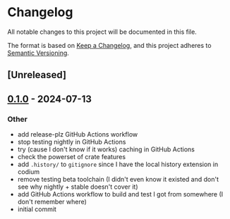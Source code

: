 # Changelog
All notable changes to this project will be documented in this file.

The format is based on [Keep a Changelog](https://keepachangelog.com/en/1.0.0/),
and this project adheres to [Semantic Versioning](https://semver.org/spec/v2.0.0.html).

## [Unreleased]

## [0.1.0](https://github.com/babichjacob/experimenting-with-binstall/releases/tag/v0.1.0) - 2024-07-13

### Other
- add release-plz GitHub Actions workflow
- stop testing nightly in GitHub Actions
- try (cause I don't know if it works) caching in GitHub Actions
- check the powerset of crate features
- add `.history/` to `gitignore` since I have the local history extension in codium
- remove testing beta toolchain (I didn't even know it existed and don't see why nightly + stable doesn't cover it)
- add GitHub Actions workflow to build and test I got from somewhere (I don't remember where)
- initial commit
